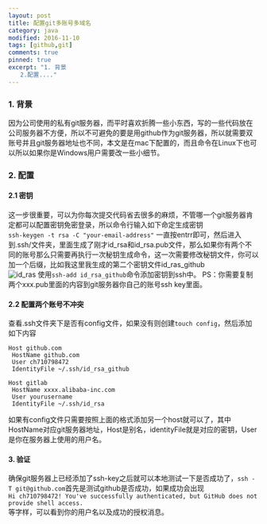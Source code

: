 ```yaml
---
layout: post
title: 配置git多账号多域名
category: java
modified: 2016-11-10
tags: [github,git]
comments: true
pinned: true
excerpt: "1. 背景
　　2.配置...."
---
```

### 1. 背景  
  因为公司使用的私有git服务器，而平时喜欢折腾一些小东西，写的一些代码放在公司服务器不方便，所以不可避免的要是用github作为git服务器，所以就需要双账号并且git服务器地址也不同，本文是在mac下配置的，而且命令在Linux下也可以所以如果你是Windows用户需要改一些小细节。   
### 2. 配置  
#### 2.1 密钥   
  这一步很重要，可以为你每次提交代码省去很多的麻烦，不管哪一个git服务器肯定都可以配置密钥免密登录，所以命令行输入如下命定生成密钥  
```ssh-keygen -t rsa -C "your-email-address"```
一直按entrr即可，然后进入到.ssh/文件夹，里面生成了刚才id_rsa和id_rsa.pub文件，那么如果你有两个不同的账号那么只需要再执行一次秘钥生成命令，这一次需要修改秘钥文件，你可以加一个后缀，比如我这里我生成的第二个密钥文件id_ras_github  
![id_ras](https://github.com/ch710798472/blog/raw/gh-pages/img/id_ras.png)
  使用```ssh-add id_rsa_github```命令添加密钥到ssh中。
  PS：你需要复制两个xxx.pub里面的内容到git服务器你自己的账号ssh key里面。  
#### 2.2 配置两个账号不冲突  
  查看.ssh文件夹下是否有config文件，如果没有则创建```touch config```，然后添加如下内容  
  
    Host github.com
     HostName github.com
     User ch710798472
     IdentityFile ~/.ssh/id_rsa_github
    
    Host gitlab
     HostName xxxx.alibaba-inc.com
     User yourusername
     IdentityFile ~/.ssh/id_rsa
     
  如果有config文件只需要按照上面的格式添加另一个host就可以了，其中HostName对应git服务器地址，Host是别名，identityFile就是对应的密钥，User是你在服务器上使用的用户名。  
#### 3. 验证  
  确保git服务器上已经添加了ssh-key之后就可以本地测试一下是否成功了，```ssh -T git@github.com```首先是测试github是否成功，如果成功会出现  
```Hi ch710798472! You've successfully authenticated, but GitHub does not provide shell access.```  
等字样，可以看到你的用户名以及成功的授权消息。  
